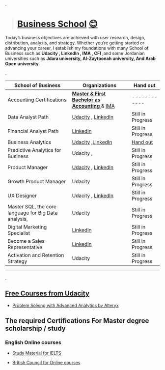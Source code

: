 .


> # [Business School](https://www.udacity.com/school-of-business) [😊](https://classroom.udacity.com/nanodegrees/nd098/parts/5966ce46-17c7-4491-9856-6fa905d02a83)


Today’s business objectives are achieved with user research, design, distribution, analysis, and strategy. Whether you’re getting started or advancing your career, I establish my foundations with many School of Business such as **Udacity , LinkedIn , IMA , CFI** ,and some Jordanian universities such as **Jdara university, Al-Zaytoonah university, And Arab Open university.**


.



| **School of Business** | Organizations | Hand out |
| ------------ | ------------ | ------------ |
|Accounting Certifications | **[Master & First Bachelor as Accounting ](https://github.com/nancyalaswad90/nancyalaswad90/blob/master/%D8%A7%D9%84%D8%AC%D8%A7%D9%85%D8%B9%D8%A7%D8%AA.pdf)** & [IMA](https://github.com/nancyalaswad90/IMA-Accounting-Certifications) | ------------ |
|  Data Analyst Path |     [Udacity](https://github.com/nancyalaswad90/Udacity-Nanodegree-Certifications/blob/main/Udacity%20Data%20Analyst%20Nanodegree.md)  , [LinkedIn ](https://github.com/nancyalaswad90/LinkedIn-Program-for-Data-Analyst-Path)    |       Still in Progress       |
|  Financial Analyst Path |   [LinkedIn ](https://github.com/nancyalaswad90/Become-a-Financial-Analyst)   |       Still in Progress       |
|  Business Analytics |     [Udacity](https://github.com/nancyalaswad90/Udacity-Nanodegree-Certifications/blob/main/Business%20Analytics.md) ,[LinkedIn ](https://www.linkedin.com/learning/paths/become-a-financial-analyst)     |       [Hand out ](https://github.com/nancyalaswad90/Business-Analysis-Nanodegree/blob/master/Hand%20out%20.md)     |
|  Predictive Analytics for Business |     Udacity  ,     |       Still in Progress       |
| Product Manager |     [Udacity](https://udacity-reviews-uploads.s3.us-west-2.amazonaws.com/_attachments/399095/1594346870/pmp_certifiacation.pdf)  , [LinkedIn ](https://github.com/nancyalaswad90/Project-Manager-Certifications/blob/main/README.md)    |      Still in Progress        |
| Growth Product Manager |     Udacity      |      Still in Progress        |
| UX Designer |     Udacity  ,   [LinkedIn ](https://github.com/nancyalaswad90/Become-a-Graphic-Designer/blob/main/README.md)   |       Still in Progress       |
| Master SQL, the core language for Big Data analysis, |     Udacity     |        Still in Progress          |
| Digital Marketing Specialist |     [LinkedIn ](https://github.com/nancyalaswad90/Become-a-Digital-Marketing-Specialist/blob/main/README.md)   |   Still in Progress          |
| Become a Sales Representative |     [LinkedIn ](https://github.com/nancyalaswad90/Become-a-Sales-Representative)   |   Still in Progress          |
| Activation and Retention Strategy |     Udacity    |       Still in Progress          |





----------------------------



.



## [Free Courses from Udacity ](https://www.udacity.com/school-of-business)


- [Problem Solving with Advanced Analytics by Alteryx](https://www.udacity.com/course/problem-solving-with-advanced-analytics--ud976)



## The required Certifications For Master degree scholarship / study 


### English Online courses

- [Study Material for IELTS ](https://www.elmin7a.com/new-material-for-ielts/)

- [British Council  for Online courses](https://learnenglish.britishcouncil.org/online-courses/english-online)
